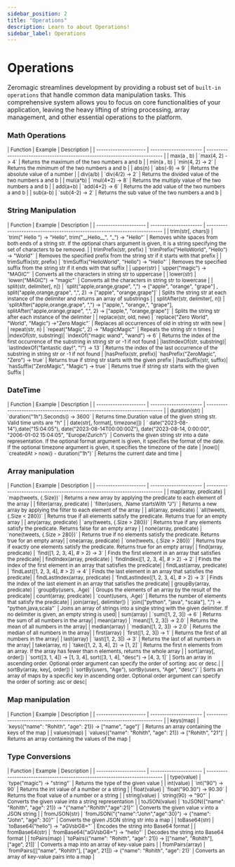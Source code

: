 ```yaml
---
sidebar_position: 2
title: "Operations"
description: Learn to about Operations!
sidebar_label: Operations
---
```


# Operations

Zeromagic streamlines development by providing a robust set of `built-in operations` that handle common data manipulation tasks. This comprehensive system allows you to focus on core functionalities of your application, leaving the heavy lifting of string processing, array management, and other essential operations to the platform.

### Math Operations
<small>
| Function              | Example                | Description                                                                 |
| --------------------- | ---------------------- | --------------------------------------------------------------------------- |
| max(a , b) | `max(4, 2) -> 4` | Returns the maximum of the two numbers a and b |
| min(a , b) | `min(4, 2) -> 2` | Returns the minimum of the two numbers a and b |
| abs(n) | `abs(-9) -> 9` | Returns the absolute value of a number |
| div(a/b) | `div(4/2) -> 2` | Returns the divided value of the two numbers a and b |
| mul(a*b) | `mul(4*2) -> 8` | Returns the multiply value of the two numbers a and b |
| add(a+b) | `add(4+2) -> 6` | Returns the add value of the two numbers a and b |
| sub(a-b) | `sub(4-2) -> 2` | Returns the sub value of the two numbers a and b |
</small>

### String Manipulation

<small>
| Function              | Example                | Description                                                                 |
| --------------------- | ---------------------- | --------------------------------------------------------------------------- |
| trim(str[, chars]) | `trim("  Hello  ") -> "Hello", trim("__Hello__", "_") -> "Hello"` | Removes white spaces from both ends of a string str. If the optional chars argument is given, it is a string specifying the set of characters to be removed. |
| trimPrefix(str, prefix) | `trimPrefix("HelloWorld", "Hello") -> "World"` | Removes the specified prefix from the string str if it starts with that prefix |
| trimSuffix(str, prefix) | `trimSuffix("HelloWorld", "Hello") -> "Hello"` | Removes the specified suffix from the string str if it ends with that suffix |
| upper(str) | `upper("magic") -> "MAGIC"` | Converts all the characters in string str to uppercase |
| lower(str) | `lower("MAGIC") -> "magic"` | Converts all the characters in string str to lowercase |
| split(str, delimiter[, n]) | `split("apple,orange,grape", ",") -> ["apple", "orange", "grape"] , split("apple,orange,grape", ",", 2) -> ["apple", "orange,grape"]` | Splits the string str at each instance of the delimiter and returns an array of substrings |
| splitAfter(str, delimiter[, n]) | `splitAfter("apple,orange,grape", ",") -> ["apple,", "orange,", "grape"], splitAfter("apple,orange,grape", ",", 2) -> ["apple,", "orange,grape"]` | Splits the string str after each instance of the delimiter |
| replace(str, old, new) | `replace("Zero World", "World", "Magic") ->"Zero Magic"` | Replaces all occurrences of old in string str with new |
| repeat(str, n) | `repeat("Magic", 2) -> "MagicMagic"` | Repeats the string str n times |
|indexOf(str, substring)| `indexOf("magic wand", "wand") -> 6` | Returns the index of the first occurrence of the substring in string str or -1 if not found |
|lastIndexOf(str, substring)| `lastIndexOf("fantastic day!", "!") -> 13` | Returns the index of the last occurrence of the substring in string str or -1 if not found |
|hasPrefix(str, prefix)| `hasPrefix("ZeroMagic", "Zero") -> true` | Returns true if string str starts with the given prefix |
|hasSuffix(str, suffix)| `hasSuffix("ZeroMagic", "Magic") -> true` | Returns true if string str starts with the given Suffix |

</small>

### DateTime

<small>
| Function              | Example                | Description                                                                 |
| --------------------- | ---------------------- | --------------------------------------------------------------------------- |
| duration(str) | `duration("1h").Seconds() -> 3600` | Returns time.Duration value of the given string str. Valid time units are "h" |
| date(str[, format[, timezone]]) | ` date("2023-08-14"),date("15:04:05"), date("2023-08-14T00:00:00Z"), date("2023-08-14, 0:00:00", "2006-01-02 15:04:05", "Europe/Zurich")` | Converts the given string str into a date representation. If the optional format argument is given, it specifies the format of the date. If the optional timezone argument is given, it specifies the timezone of the date |
|now()| `createdAt > now() - duration("1h")` | Returns the current date and time  |
</small>


### Array manipulation
<small>
| Function              | Example                | Description                                                                 |
| --------------------- | ---------------------- | --------------------------------------------------------------------------- |
| map(array, predicate) | `map(tweets, {.Size})` | Returns a new array by applying the predicate to each element of the array |
| filter(array, predicate) | `filter(users, .Name startsWith "J")` | Returns a new array by applying the filter to each element of the array |
| all(array, predicate) | `all(tweets, {.Size < 280})` | Returns true if all elements satisfy the predicate. Returns true for an empty array |
| any(array, predicate) | `any(tweets, {.Size > 280})` | Returns true if any elements satisfy the predicate. Returns false for an empty array |
| none(array, predicate) | `none(tweets, {.Size > 280})` |  Returns true if no elements satisfy the predicate. Returns true for an empty array|
| one(array, predicate) | `one(tweets, {.Size > 280})` |  Returns true if exactly one elements satisfy the predicate. Returns true for an empty array|
| find(array, predicate) | `find([1, 2, 3, 4], # > 2) -> 3` |  Finds the first element in an array that satisfies the predicate|
| findIndex(array, predicate) | `findIndex([1, 2, 3, 4], # > 2) -> 2` |  Finds the index of the first element in an array that satisfies the predicate|
| findLast(array, predicate) | `findLast([1, 2, 3, 4], # > 2) -> 4` |  Finds the last element in an array that satisfies the predicate|
| findLastIndex(array, predicate) | `findLastIndex([1, 2, 3, 4], # > 2) -> 3` | Finds the index of the last element in an array that satisfies the predicate|
| groupBy(array, predicate) | `groupBy(users, .Age)` | Groups the elements of an array by the result of the predicate|
| count(array, predicate) | `count(users, .Age)` | Returns the number of elements that satisfy the predicate|
| join(array[, delimiter]) | `join(["python", "java", "scala"], ",") -> "python,java,scala"` | Joins an array of strings into a single string with the given delimiter. If no delimiter is given, an empty string is used|
| sum(array) | `sum([1, 2, 3]) -> 6` | Returns the sum of all numbers in the array|
| mean(array) | `mean([1, 2, 3]) -> 2.0` | Returns the mean of all numbers in the array|
| median(array) | `median([1, 2, 3]) -> 2.0` | Returns the median of all numbers in the array|
| first(array) | `first([1, 2, 3]) -> 1` | Returns the first of all numbers in the array|
| last(array) | `last([1, 2, 3]) -> 3` | Returns the last of all numbers in the array|
| take(array, n) | `take([1, 2, 3, 4], 2) -> [1, 2]` | Returns the first n elements from an array. If the array has fewer than n elements, returns the whole array |
| sort(array[, order]) | `sort([3, 1, 4]) -> [1, 3, 4], sort([3, 1, 4], "desc") -> [4, 3, 1]` |  Sorts an array in ascending order. Optional order argument can specify the order of sorting: asc or desc.|
| sortBy(array, key[, order]) | `sortBy(users, "Age"), sortBy(users, "Age", "desc")` |  Sorts an array of maps by a specific key in ascending order. Optional order argument can specify the order of sorting: asc or desc|
</small>

### Map manipulation
<small>
| Function              | Example                | Description                                                                 |
| --------------------- | ---------------------- | --------------------------------------------------------------------------- |
| keys(map) | `keys({"name": "Rohith", "age": 21}) -> ["name", "age"]` | Returns an array containing the keys of the map |
| values(map) | `values({"name": "Rohith", "age": 21}) -> ["Rohith", "21"]` | Returns an array containing the values of the map |
</small>

### Type Conversions

<small>
| Function              | Example                | Description                                                                 |
| --------------------- | ---------------------- | --------------------------------------------------------------------------- |
| type(value) | `type("magic") -> "string"` | Returns the type of the given value |
| int(value) | `int("90") -> 90` | Returns the int value of a number or a string |
| float(value) | `float("90.30") -> 90.30` | Returns the float value of a number or a string |
| string(value) | `string(90) -> "90"` | Converts the given value into a string representation |
| toJSON(value) | `toJSON({"name": "Rohith", "age": 21}) -> "{"name":"Rohith","age":21}"` | Converts the given value v into a JSON string |
| fromJSON(str) | `fromJSON("{"name":"John","age":30}") -> {"name": "John", "age": 30}"` |  Converts the given JSON string str into a map |
| toBase64(str) | `toBase64("hello") -> "aGVsbG8="` |  Encodes the string into Base64 format |
| fromBase64(str) | `fromBase64("aGVsbG8=") -> "hello"` |  Decodes the string into Base64 format |
| toPairs(map) | `toPairs({"name": "Rohith", "age": 21}) -> [["name", "Rohith"], ["age", 21]]` | Converts a map into an array of key-value pairs |
| fromPairs(array) | `fromPairs([["name", "Rohith"], ["age", 21]]) -> {"name": "Rohith", "age": 21}` | Converts an array of key-value pairs into a map |
</small>

